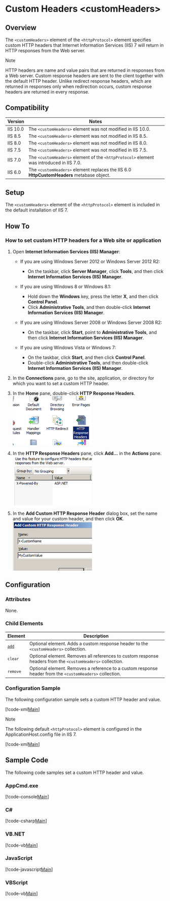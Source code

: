Custom Headers &lt;customHeaders&gt;
====================
<a id="001"></a>
## Overview

The `<customHeaders>` element of the `<httpProtocol>` element specifies custom HTTP headers that Internet Information Services (IIS) 7 will return in HTTP responses from the Web server.

> [!NOTE]
> HTTP headers are name and value pairs that are returned in responses from a Web server. Custom response headers are sent to the client together with the default HTTP header. Unlike redirect response headers, which are returned in responses only when redirection occurs, custom response headers are returned in every response.

<a id="002"></a>
## Compatibility

| Version | Notes |
| --- | --- |
| IIS 10.0 | The `<customHeaders>` element was not modified in IIS 10.0. |
| IIS 8.5 | The `<customHeaders>` element was not modified in IIS 8.5. |
| IIS 8.0 | The `<customHeaders>` element was not modified in IIS 8.0. |
| IIS 7.5 | The `<customHeaders>` element was not modified in IIS 7.5. |
| IIS 7.0 | The `<customHeaders>` element of the `<httpProtocol>` element was introduced in IIS 7.0. |
| IIS 6.0 | The `<customHeaders>` element replaces the IIS 6.0 **HttpCustomHeaders** metabase object. |

<a id="003"></a>
## Setup

The `<customHeaders>` element of the `<httpProtocol>` element is included in the default installation of IIS 7.

<a id="004"></a>
## How To

### How to set custom HTTP headers for a Web site or application

1. Open **Internet Information Services (IIS) Manager**: 

    - If you are using Windows Server 2012 or Windows Server 2012 R2: 

        - On the taskbar, click **Server Manager**, click **Tools**, and then click **Internet Information Services (IIS) Manager**.
    - If you are using Windows 8 or Windows 8.1: 

        - Hold down the **Windows** key, press the letter **X**, and then click **Control Panel**.
        - Click **Administrative Tools**, and then double-click **Internet Information Services (IIS) Manager**.
    - If you are using Windows Server 2008 or Windows Server 2008 R2: 

        - On the taskbar, click **Start**, point to **Administrative Tools**, and then click **Internet Information Services (IIS) Manager**.
    - If you are using Windows Vista or Windows 7: 

        - On the taskbar, click **Start**, and then click **Control Panel**.
        - Double-click **Administrative Tools**, and then double-click **Internet Information Services (IIS) Manager**.
2. In the **Connections** pane, go to the site, application, or directory for which you want to set a custom HTTP header.
3. In the **Home** pane, double-click **HTTP Response Headers**.  
    [![](index/_static/image2.png)](index/_static/image1.png)
4. In the **HTTP Response Headers** pane, click **Add...** in the **Actions** pane.  
    [![](index/_static/image4.png)](index/_static/image3.png)
5. In the **Add Custom HTTP Response Header** dialog box, set the name and value for your custom header, and then click **OK**.  
    [![](index/_static/image6.png)](index/_static/image5.png)

<a id="005"></a>
## Configuration

### Attributes

None.

### Child Elements

| Element | Description |
| --- | --- |
| [`add`](add.md) | Optional element. Adds a custom response header to the `<customHeaders>` collection. |
| `clear` | Optional element. Removes all references to custom response headers from the `<customHeaders>` collection. |
| `remove` | Optional element. Removes a reference to a custom response header from the `<customHeaders>` collection. |

### Configuration Sample

The following configuration sample sets a custom HTTP header and value.

[!code-xml[Main](index/samples/sample1.xml)]

> [!NOTE]
> The following default `<httpProtocol>` element is configured in the ApplicationHost.config file in IIS 7.

[!code-xml[Main](index/samples/sample2.xml)]

<a id="006"></a>
## Sample Code

The following code samples set a custom HTTP header and value.

### AppCmd.exe

[!code-console[Main](index/samples/sample3.cmd)]

### C#

[!code-csharp[Main](index/samples/sample4.cs)]

### VB.NET

[!code-vb[Main](index/samples/sample5.vb)]

### JavaScript

[!code-javascript[Main](index/samples/sample6.js)]

### VBScript

[!code-vb[Main](index/samples/sample7.vb)]
